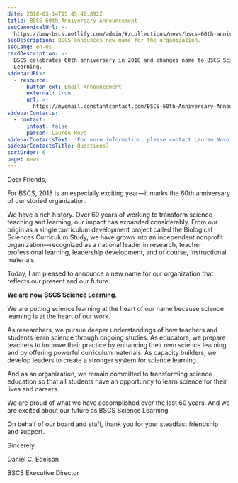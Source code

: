 ```yaml
---
date: 2018-03-14T15:45:40.892Z
title: BSCS 60th Anniversary Announcement
seoCanonicalUrl: >-
  https://bmw-bscs.netlify.com/admin/#/collections/news/bscs-60th-anniversary-announcement
seoDescription: BSCS announces new name for the organization.
seoLang: en-us
cardDescription: >-
  BSCS celebrates 60th anniversary in 2018 and changes name to BSCS Science
  Learning.
sidebarURLs:
  - resource:
      buttonText: Email Announcement
      external: true
      url: >-
        https://myemail.constantcontact.com/BSCS-60th-Anniversary-Announcement.html?soid=1126116988583&aid=StYqO0SJr-Y
sidebarContacts:
  - contact:
      infoat: false
      person: Lauren Novo
sidebarContactsText: 'For more information, please contact Lauren Novo.'
sidebarContactsTitle: Questions?
sortOrder: 6
page: news
---
```

Dear Friends,

For BSCS, 2018 is an especially exciting year—it marks the 60th anniversary of our storied organization.

We have a rich history. Over 60 years of working to transform science teaching and learning, our impact has expanded considerably. From our origin as a single curriculum development project called the Biological Sciences Curriculum Study, we have grown into an independent nonprofit organization—recognized as a national leader in research, teacher professional learning, leadership development, and of course, instructional materials.

Today, I am pleased to announce a new name for our organization that reflects our present and our future.

**We are now BSCS Science Learning**.

We are putting science learning at the heart of our name because science learning is at the heart of our work.

As researchers, we pursue deeper understandings of how teachers and students learn science through ongoing studies. As educators, we prepare teachers to improve their practice by enhancing their own science learning and by offering powerful curriculum materials. As capacity builders, we develop leaders to create a stronger system for science learning.

And as an organization, we remain committed to transforming science education so that all students have an opportunity to learn science for their lives and careers.

We are proud of what we have accomplished over the last 60 years. And we are excited about our future as BSCS Science Learning.

On behalf of our board and staff, thank you for your steadfast friendship and support.

Sincerely,

Daniel C. Edelson

BSCS Executive Director


 

